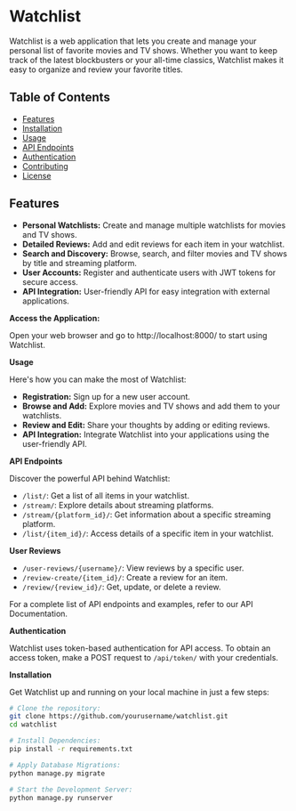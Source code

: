 # Watchlist

Watchlist is a web application that lets you create and manage your personal list of favorite movies and TV shows. Whether you want to keep track of the latest blockbusters or your all-time classics, Watchlist makes it easy to organize and review your favorite titles.


## Table of Contents

- [Features](#features)
- [Installation](#installation)
- [Usage](#usage)
- [API Endpoints](#api-endpoints)
- [Authentication](#authentication)
- [Contributing](#contributing)
- [License](#license)

## Features

- **Personal Watchlists:** Create and manage multiple watchlists for movies and TV shows.
- **Detailed Reviews:** Add and edit reviews for each item in your watchlist.
- **Search and Discovery:** Browse, search, and filter movies and TV shows by title and streaming platform.
- **User Accounts:** Register and authenticate users with JWT tokens for secure access.
- **API Integration:** User-friendly API for easy integration with external applications.



**Access the Application:**

Open your web browser and go to http://localhost:8000/ to start using Watchlist.

**Usage**

Here's how you can make the most of Watchlist:

- **Registration:** Sign up for a new user account.
- **Browse and Add:** Explore movies and TV shows and add them to your watchlists.
- **Review and Edit:** Share your thoughts by adding or editing reviews.
- **API Integration:** Integrate Watchlist into your applications using the user-friendly API.

**API Endpoints**

Discover the powerful API behind Watchlist:

- `/list/`: Get a list of all items in your watchlist.
- `/stream/`: Explore details about streaming platforms.
- `/stream/{platform_id}/`: Get information about a specific streaming platform.
- `/list/{item_id}/`: Access details of a specific item in your watchlist.

**User Reviews**

- `/user-reviews/{username}/`: View reviews by a specific user.
- `/review-create/{item_id}/`: Create a review for an item.
- `/review/{review_id}/`: Get, update, or delete a review.

For a complete list of API endpoints and examples, refer to our API Documentation.

**Authentication**

Watchlist uses token-based authentication for API access. To obtain an access token, make a POST request to `/api/token/` with your credentials.

**Installation**

Get Watchlist up and running on your local machine in just a few steps:

```bash
# Clone the repository:
git clone https://github.com/yourusername/watchlist.git
cd watchlist

# Install Dependencies:
pip install -r requirements.txt

# Apply Database Migrations:
python manage.py migrate

# Start the Development Server:
python manage.py runserver
